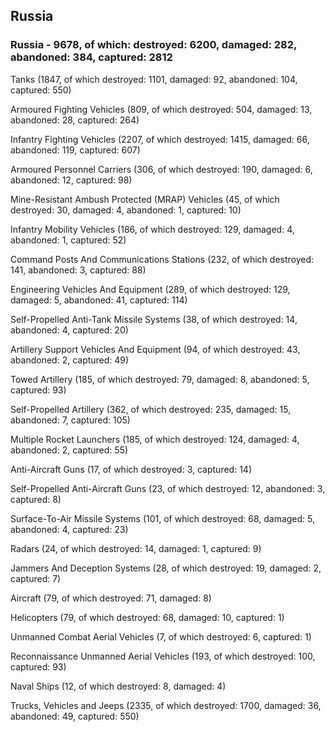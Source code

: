 
 
 ## Russia
 
 ### Russia - 9678, of which: destroyed: 6200, damaged: 282, abandoned: 384, captured: 2812

 

 

 Tanks (1847, of which destroyed: 1101, damaged: 92, abandoned: 104, captured: 550)

 Armoured Fighting Vehicles (809, of which destroyed: 504, damaged: 13, abandoned: 28, captured: 264)

 Infantry Fighting Vehicles (2207, of which destroyed: 1415, damaged: 66, abandoned: 119, captured: 607)

 Armoured Personnel Carriers (306, of which destroyed: 190, damaged: 6, abandoned: 12, captured: 98)

 Mine-Resistant Ambush Protected (MRAP) Vehicles (45, of which destroyed: 30, damaged: 4, abandoned: 1, captured: 10)

 Infantry Mobility Vehicles (186, of which destroyed: 129, damaged: 4, abandoned: 1, captured: 52)

 Command Posts And Communications Stations (232, of which destroyed: 141, abandoned: 3, captured: 88)

 Engineering Vehicles And Equipment (289, of which destroyed: 129, damaged: 5, abandoned: 41, captured: 114)

 Self-Propelled Anti-Tank Missile Systems (38, of which destroyed: 14, abandoned: 4, captured: 20)

 Artillery Support Vehicles And Equipment (94, of which destroyed: 43, abandoned: 2, captured: 49)

 Towed Artillery (185, of which destroyed: 79, damaged: 8, abandoned: 5, captured: 93)

 Self-Propelled Artillery (362, of which destroyed: 235, damaged: 15, abandoned: 7, captured: 105)

 Multiple Rocket Launchers (185, of which destroyed: 124, damaged: 4, abandoned: 2, captured: 55)

 Anti-Aircraft Guns (17, of which destroyed: 3, captured: 14)

 Self-Propelled Anti-Aircraft Guns (23, of which destroyed: 12, abandoned: 3, captured: 8)

 Surface-To-Air Missile Systems (101, of which destroyed: 68, damaged: 5, abandoned: 4, captured: 23)

 Radars (24, of which destroyed: 14, damaged: 1, captured: 9)

 Jammers And Deception Systems (28, of which destroyed: 19, damaged: 2, captured: 7)

 Aircraft (79, of which destroyed: 71, damaged: 8)

 Helicopters (79, of which destroyed: 68, damaged: 10, captured: 1)

 Unmanned Combat Aerial Vehicles (7, of which destroyed: 6, captured: 1)

 Reconnaissance Unmanned Aerial Vehicles (193, of which destroyed: 100, captured: 93)

 Naval Ships (12, of which destroyed: 8, damaged: 4)

 Trucks, Vehicles and Jeeps (2335, of which destroyed: 1700, damaged: 36, abandoned: 49, captured: 550)

